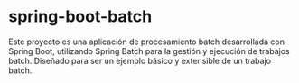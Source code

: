 # spring-boot-batch
Este proyecto es una aplicación de procesamiento batch desarrollada con Spring Boot, utilizando Spring Batch para la gestión y ejecución de trabajos batch. Diseñado para ser un ejemplo básico y extensible de un trabajo batch.
